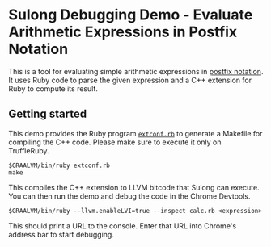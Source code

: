 # Sulong Debugging Demo - Evaluate Arithmetic Expressions in Postfix Notation

This is a tool for evaluating simple arithmetic expressions in [postfix notation](https://en.wikipedia.org/wiki/Reverse_Polish_notation). It uses Ruby code to parse the given expression and a C++ extension for Ruby to compute its result.

## Getting started

This demo provides the Ruby program [`extconf.rb`](extconf.rb) to generate a Makefile for compiling the C++ code. Please make sure to execute it only on TruffleRuby.

    $GRAALVM/bin/ruby extconf.rb
    make

This compiles the C++ extension to LLVM bitcode that Sulong can execute. You can then run the demo and debug the code in the Chrome Devtools.

    $GRAALVM/bin/ruby --llvm.enableLVI=true --inspect calc.rb <expression>

This should print a URL to the console. Enter that URL into Chrome's address bar to start debugging.
